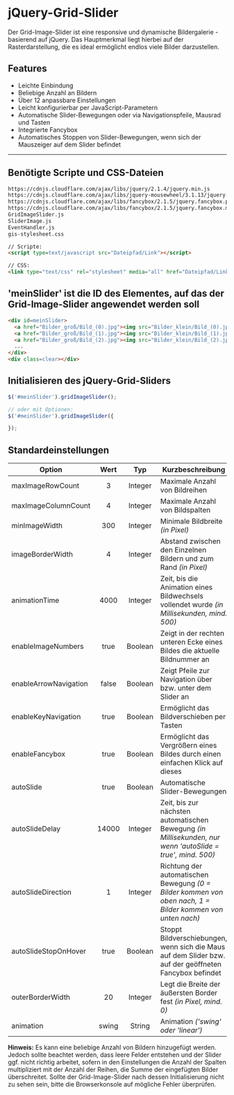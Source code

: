 # jQuery-Grid-Slider
Der Grid-Image-Slider ist eine responsive und dynamische Bildergalerie - basierend auf jQuery.
Das Hauptmerkmal liegt hierbei auf der Rasterdarstellung, die es ideal ermöglicht endlos viele Bilder darzustellen.

## Features
* Leichte Einbindung
* Beliebige Anzahl an Bildern
* Über 12 anpassbare Einstellungen
* Leicht konfigurierbar per JavaScript-Parametern
* Automatische Slider-Bewegungen oder via Navigationspfeile, Mausrad und Tasten
* Integrierte Fancybox
* Automatisches Stoppen von Slider-Bewegungen, wenn sich der Mauszeiger auf dem Slider befindet
---------
## Benötigte Scripte und CSS-Dateien
```html
https://cdnjs.cloudflare.com/ajax/libs/jquery/2.1.4/jquery.min.js
https://cdnjs.cloudflare.com/ajax/libs/jquery-mousewheel/3.1.13/jquery.mousewheel.min.js
https://cdnjs.cloudflare.com/ajax/libs/fancybox/2.1.5/jquery.fancybox.pack.js
https://cdnjs.cloudflare.com/ajax/libs/fancybox/2.1.5/jquery.fancybox.min.css
GridImageSlider.js
SliderImage.js
EventHandler.js
gis-stylesheet.css

// Scripte:
<script type=text/javascript src="Dateipfad/Link"></script>

// CSS:
<link type="text/css" rel="stylesheet" media="all" href="Dateipfad/Link">
```

## 'meinSlider' ist die ID des Elementes, auf das der Grid-Image-Slider angewendet werden soll
```html
<div id=meinSlider>
  <a href="Bilder_groß/Bild_(0).jpg"><img src="Bilder_klein/Bild_(0).jpg" alt=""></a>
  <a href="Bilder_groß/Bild_(1).jpg"><img src="Bilder_klein/Bild_(1).jpg" alt=""></a>
  <a href="Bilder_groß/Bild_(2).jpg"><img src="Bilder_klein/Bild_(2).jpg" alt=""></a>
  ...
</div>
<div class=clear></div>
```

## Initialisieren des jQuery-Grid-Sliders
```javascript
$('#meinSlider').gridImageSlider();

// oder mit Optionen:
$('#meinSlider').gridImageSlider({

});
```

## Standardeinstellungen
| Option                | Wert   | Typ     | Kurzbeschreibung                                                                                           |
| --------------------- |:------:|:-------:|------------------------------------------------------------------------------------------------------------|
| maxImageRowCount      | 3      | Integer | Maximale Anzahl von Bildreihen                                                                             |
| maxImageColumnCount   | 4      | Integer | Maximale Anzahl von Bildspalten                                                                            |
| minImageWidth         | 300    | Integer | Minimale Bildbreite *(in Pixel)*                                                                           |
| imageBorderWidth      | 4      | Integer | Abstand zwischen den Einzelnen Bildern und zum Rand *(in Pixel)*                                           |
| animationTime         | 4000   | Integer | Zeit, bis die Animation eines Bildwechsels vollendet wurde *(in Millisekunden, mind. 500)*                 |
| enableImageNumbers    | true   | Boolean | Zeigt in der rechten unteren Ecke eines Bildes die aktuelle Bildnummer an                                  |
| enableArrowNavigation | false  | Boolean | Zeigt Pfeile zur Navigation über bzw. unter dem Slider an                                                  |
| enableKeyNavigation   | true   | Boolean | Ermöglicht das Bildverschieben per Tasten                                                                  |
| enableFancybox        | true   | Boolean | Ermöglicht das Vergrößern eines Bildes durch einen einfachen Klick auf dieses                              |
| autoSlide             | true   | Boolean | Automatische Slider-Bewegungen                                                                             |
| autoSlideDelay        | 14000  | Integer | Zeit, bis zur nächsten automatischen Bewegung *(in Millisekunden, nur wenn 'autoSlide = true', mind. 500)* |
| autoSlideDirection    | 1      | Integer | Richtung der automatischen Bewegung *(0 = Bilder kommen von oben nach, 1 = Bilder kommen von unten nach)*  |
| autoSlideStopOnHover  | true   | Boolean | Stoppt Bildverschiebungen, wenn sich die Maus auf dem Slider bzw. auf der geöffneten Fancybox befindet     |
| outerBorderWidth      | 20     | Integer | Legt die Breite der äußersten Border fest *(in Pixel, mind. 0)*                                            |
| animation             | swing  | String  | Animation *('swing' oder 'linear')*                                                                        |
**Hinweis:** Es kann eine beliebige Anzahl von Bildern hinzugefügt werden. Jedoch sollte beachtet werden, dass leere
Felder entstehen und der Slider ggf. nicht richtig arbeitet, sofern in den Einstellungen die Anzahl der Spalten multipliziert mit der Anzahl der Reihen, die Summe der eingefügten Bilder überschreitet. Sollte der Grid-Image-Slider nach dessen Initialisierung nicht zu sehen sein, bitte die Browserkonsole auf mögliche Fehler überprüfen.